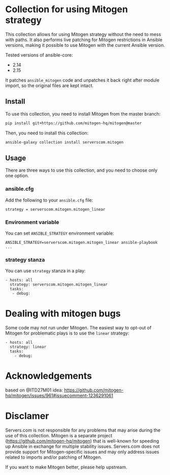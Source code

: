 # Collection for using Mitogen strategy
This collection allows for using Mitogen strategy
without the need to mess with paths. It also performs
live patching for Mitogen restrictions in Ansible
versions, making it possible to use Mitogen
with the current Ansible version.

Tested versions of ansible-core:

* 2.14
* 2.15

It patches `ansible_mitogen` code and unpatches it
back right after module import, so the original
files are kept intact.

## Install
To use this collection, you need to install Mitogen from the master branch:

```bash
pip install git+https://github.com/mitogen-hq/mitogen@master
```

Then, you need to install this collection:

```bash
ansible-galaxy collection install serverscom.mitogen
```

## Usage

There are three ways to use this collection, and you need
to choose only one option.


### ansible.cfg
Add the following to your `ansible.cfg` file:
```
strategy = serverscom.mitogen.mitogen_linear
```

### Environment variable
You can set `ANSIBLE_STRATEGY` environment variable:

```
ANSIBLE_STRATEGY=serverscom.mitogen.mitogen_linear ansible-playbook ...
```

### strategy stanza

You can use `strategy` stanza in a play:

```
- hosts: all
  strategy: serverscom.mitogen.mitogen_linear
  tasks:
   - debug:
```

# Dealing with mitogen bugs

Some code may not run under Mitogen. The easiest way to opt-out of Mitogen
for problematic plays is to use the `linear` strategy:

```
- hosts: all
  strategy: linear
  tasks:
    - debug:
```

# Acknowledgements
based on @ITD27M01 idea: https://github.com/mitogen-hq/mitogen/issues/961#issuecomment-1236291061

# Disclamer
Servers.com is not responsible for any problems that may arise
during the use of this collection.
Mitogen is a separate project (https://github.com/mitogen-hq/mitogen)
that is well-known for speeding up Ansible in exchange for multiple
stability issues. Servers.com does not provide support for
Mitogen-specific issues and may only address issues related
to imports and/or patching of Mitogen.

If you want to make Mitogen better, please help upstream.

